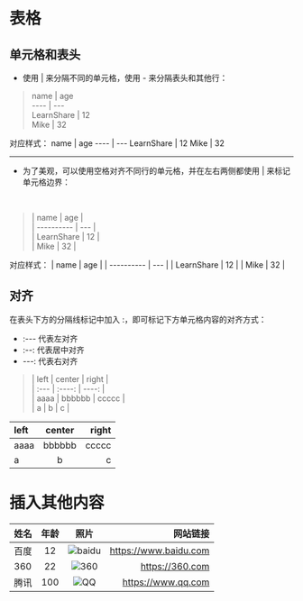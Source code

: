 表格
===

## 单元格和表头
* 使用 | 来分隔不同的单元格，使用 - 来分隔表头和其他行：
> name \| age  
\-\-\-\- \| \-\-\-  
LearnShare \| 12  
Mike \|  32  


对应样式：
name | age
---- | ---
LearnShare | 12
Mike |  32

---
* 为了美观，可以使用空格对齐不同行的单元格，并在左右两侧都使用 | 来标记单元格边界：
<br>

>|    name    | age |  
| ---------- | --- |  
| LearnShare |  12 |  
| Mike       |  32 |  


对应样式：
|    name    | age |
| ---------- | --- |
| LearnShare |  12 |
| Mike       |  32 |

## 对齐
在表头下方的分隔线标记中加入 :，即可标记下方单元格内容的对齐方式：
* :--- 代表左对齐
* :--: 代表居中对齐
* ---: 代表右对齐

>| left | center | right |  
| :--- | :----: | ----: |  
| aaaa | bbbbbb | ccccc |  
| a    | b      | c     |  

| left | center | right |
| :--- | :----: | ----: |
| aaaa | bbbbbb | ccccc |
| a    | b      | c     |


# 插入其他内容

| 姓名 | 年龄 | 照片 | 网站链接 |
| :--- | :---: | :---: | ---: |
|百度|12|![baidu](https://ss0.bdstatic.com/5aV1bjqh_Q23odCf/static/superman/img/logo/logo_white_fe6da1ec.png)|<https://www.baidu.com>|
|360|22|![360](https://ss1.baidu.com/6ONXsjip0QIZ8tyhnq/it/u=2958557266,4043231633&fm=96)|<https://360.com>|
|腾讯|100|![QQ](https://ss0.baidu.com/6ONWsjip0QIZ8tyhnq/it/u=2878042398,2115472320&fm=58&s=CFD77C9681A54D1118E7A556030000B3)|<https://www.qq.com>|